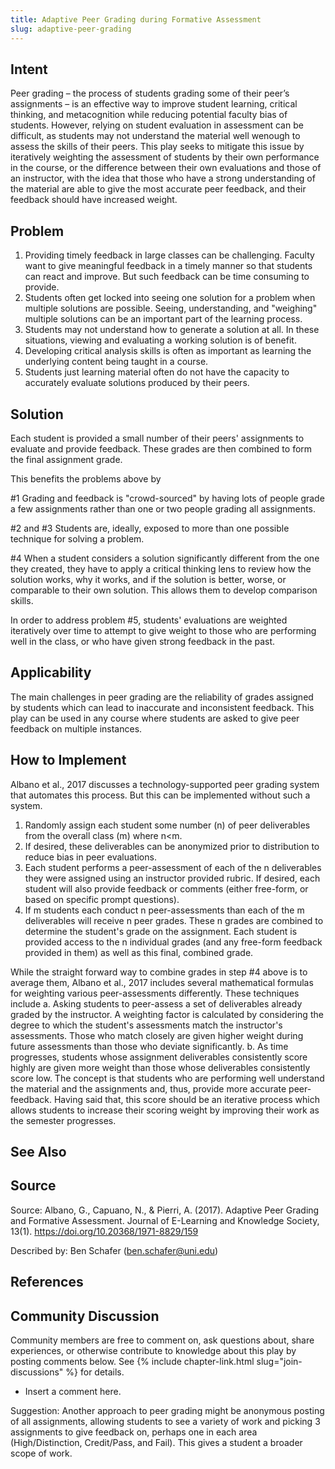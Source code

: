 ```yaml
---
title: Adaptive Peer Grading during Formative Assessment
slug: adaptive-peer-grading
---
```


## Intent

Peer grading – the process of students grading some of their peer’s assignments – is an effective way to improve student learning, critical thinking, and metacognition while reducing potential faculty bias of students. However, relying on student evaluation in assessment can be difficult, as students may not understand the material well wenough to assess the skills of their peers. This play seeks to mitigate this issue by iteratively weighting the assessment of students by their own performance in the course, or the difference between their own evaluations and those of an instructor, with the idea that those who have a strong understanding of the material are able to give the most accurate peer feedback, and their feedback should have increased weight.

## Problem

1.  Providing timely feedback in large classes can be challenging.  Faculty want to give meaningful feedback in a timely manner so that students can react and improve.  But such feedback can be time consuming to provide.
2.  Students often get locked into seeing one solution for a problem when multiple solutions are possible.  Seeing, understanding, and "weighing" multiple solutions can be an important part of the learning process.
3.  Students may not understand how to generate a solution at all.  In these situations, viewing and evaluating a working solution is of benefit.
4.  Developing critical analysis skills is often as important as learning the underlying content being taught in a course.
5.  Students just learning material often do not have the capacity to accurately evaluate solutions produced by their peers. 

## Solution

Each student is provided a small number of their peers' assignments to evaluate and provide feedback.  These grades are then combined to form the final assignment grade.

This benefits the problems above by

#1  Grading and feedback is "crowd-sourced" by having lots of people grade a few assignments rather than one or two people grading all assignments.

#2 and #3   Students are, ideally, exposed to more than one possible technique for solving a problem.

#4  When a student considers a solution significantly different from the one they created, they have to apply a critical thinking lens to review how the solution works, why it works, and if the solution is better, worse, or comparable to their own solution.  This allows them to develop comparison skills.

In order to address problem #5, students' evaluations are weighted iteratively over time to attempt to give weight to those who are performing well in the class, or who have given strong feedback in the past.

## Applicability

The main challenges in peer grading are the reliability of grades assigned by students which can lead to inaccurate and inconsistent feedback. This play can be used in any course where students are asked to give peer feedback on multiple instances.  

## How to Implement

 Albano et al., 2017 discusses a technology-supported peer grading system that automates this process.  But this can be implemented without such a system.
 
 1.  Randomly assign each student some number (n) of peer deliverables from the overall class (m) where n<m.  
 2.  If desired, these deliverables can be anonymized prior to distribution to reduce bias in peer evaluations.
 3.  Each student performs a peer-assessment of each of the n deliverables they were assigned using an instructor provided rubric.  If desired, each student will also provide feedback or comments (either free-form, or based on specific prompt questions).
 4.  If m students each conduct n peer-assessments than each of the m deliverables will receive n peer grades.  These n grades are combined to determine the student's grade on the assignment.  Each student is provided access to the n individual grades (and any free-form feedback provided in them) as well as this final, combined grade.
 
 While the straight forward way to combine grades in step #4 above is to average them, Albano et al.,  2017 includes several mathematical formulas for weighting various peer-assessments differently.  These techniques include 
 a.  Asking students to peer-assess a set of deliverables already graded by the instructor.  A weighting factor is calculated by considering the degree to which the student's assessments match the instructor's assessments.  Those who match closely are given higher weight during future assessments than those who deviate significantly.
 b.  As time progresses, students whose assignment deliverables consistently score highly are given more weight than those whose deliverables consistently score low.  The concept is that students who are performing well understand the material and the assignments and, thus, provide more accurate peer-feedback.  Having said that, this score should be an iterative process which allows students to increase their scoring weight by improving their work as the semester progresses.

## See Also


## Source

Source: Albano, G., Capuano, N., & Pierri, A. (2017). Adaptive Peer Grading and Formative Assessment. Journal of E-Learning and Knowledge Society, 13(1). https://doi.org/10.20368/1971-8829/159

Described by: Ben Schafer (ben.schafer@uni.edu)

## References


## Community Discussion

Community members are free to comment on, ask questions about, share
experiences, or otherwise contribute to knowledge about this play by
posting comments below.
See {% include chapter-link.html slug="join-discussions" %} for details.

* Insert a comment here.

Suggestion: Another approach to peer grading might be anonymous posting of all assignments, allowing students to see a variety of work and picking 3 assignments to give feedback on, perhaps one in each area (High/Distinction, Credit/Pass, and Fail). This gives a student a broader scope of work.
